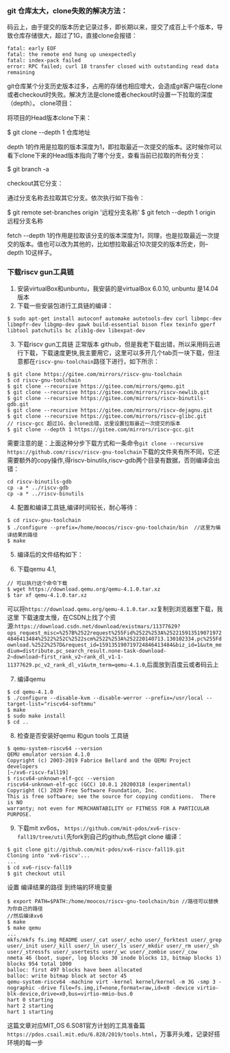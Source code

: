 

### git 仓库太大，clone失败的解决方法：

码云上，由于提交的版本历史记录过多，即长期以来，提交了成百上千个版本，导致仓库存储很大，超过了1G，直接clone会报错：
```
fatal: early EOF
fatal: the remote end hung up unexpectedly
fatal: index-pack failed
error: RPC failed; curl 18 transfer closed with outstanding read data remaining
```

git仓库某个分支历史版本过多，占用的存储也相应增大，会造成git客户端在clone或者checkout时失败。解决方法是clone或者checkout时设置一下拉取的深度（depth）。
clone项目：

将项目的Head版本clone下来：

$ git clone --depth 1 仓库地址

depth 1的作用是拉取的版本深度为1，即拉取最近一次提交的版本。这时候你可以看下clone下来的Head版本指向了哪个分支，查看当前已拉取的所有分支：

$ git branch -a

checkout其它分支：

通过分支名称去拉取其它分支。依次执行如下指令：

$ git remote set-branches origin '远程分支名称'
$ git fetch --depth 1 origin 远程分支名称


fetch --depth 1的作用是拉取该分支的版本深度为1，同理，也是拉取最近一次提交的版本。值也可以改为其他的，比如想拉取最近10次提交的版本历史，则–depth 10这样子。

### 下载riscv gun工具链

1. 安装virtualBox和unbuntu，我安装的是virtualBox 6.0.10, unbuntu 是14.04 版本
2. 下载一些安装包进行工具链的编译：
```
$ sudo apt-get install autoconf automake autotools-dev curl libmpc-dev libmpfr-dev libgmp-dev gawk build-essential bison flex texinfo gperf libtool patchutils bc zlib1g-dev libexpat-dev
```

3. 下载riscv gun工具链
正常版本 github，但是我老下载出错，所以采用码云进行下载，下载速度更快,我主要用它，这里可以多开几个tab页一块下载，但注意都在`riscv-gnu-toolchain`路径下进行，如下所示：
```
$ git clone https://gitee.com/mirrors/riscv-gnu-toolchain
$ cd riscv-gnu-toolchain
$ git clone --recursive https://gitee.com/mirrors/qemu.git
$ git clone --recursive https://gitee.com/mirrors/riscv-newlib.git
$ git clone --recursive https://gitee.com/mirrors/riscv-binutils-gdb.git
$ git clone --recursive https://gitee.com/mirrors/riscv-dejagnu.git
$ git clone --recursive https://gitee.com/mirrors/riscv-glibc.git
// riscv-gcc 超过1G，会clone出错，这里设置拉取最近一次提交的版本
$ git clone --depth 1 https://gitee.com/mirrors/riscv-gcc.git
```
需要注意的是：上面这种分步下载方式和一条命令`git clone --recursive https://github.com/riscv/riscv-gnu-toolchain`下载的文件夹有所不同，它还需要额外的copy操作,得riscv-binutils,riscv-gdb两个目录有数据，否则编译会出错：
```
cd riscv-binutils-gdb
cp -a * ../riscv-gdb
cp -a * ../riscv-binutils
```
4. 配置和编译工具链,编译时间较长，耐心等待：
```
$ cd riscv-gnu-toolchain
$ ./configure --prefix=/home/moocos/riscv-gnu-toolchain/bin  //这里为编译结果的路径
$ make
```
5. 编译后的文件结构如下：

6. 下载qemu 4.1,
```
// 可以执行这个命令下载
$ wget https://download.qemu.org/qemu-4.1.0.tar.xz
$ tar xf qemu-4.1.0.tar.xz
```
可以将`https://download.qemu.org/qemu-4.1.0.tar.xz`复制到浏览器里下载，我这里
下载速度太慢，在CSDN上找了个资源:`https://download.csdn.net/download/existmars/11377629?ops_request_misc=%257B%2522request%255Fid%2522%253A%2522159135190719724846413484%2522%252C%2522scm%2522%253A%252220140713.130102334.pc%255Fdownload.%2522%257D&request_id=159135190719724846413484&biz_id=1&utm_medium=distribute.pc_search_result.none-task-download-2~download~first_rank_v2~rank_dl_v1-1-11377629.pc_v2_rank_dl_v1&utm_term=qemu-4.1.0`,后面放到百度云或者码云上

7. 编译qemu 
```
$ cd qemu-4.1.0
$ ./configure --disable-kvm --disable-werror --prefix=/usr/local --target-list="riscv64-softmmu"
$ make
$ sudo make install
$ cd ..
```
8. 检查是否安装好qemu 和gun tools 工具链
```
$ qemu-system-riscv64 --version
QEMU emulator version 4.1.0
Copyright (c) 2003-2019 Fabrice Bellard and the QEMU Project developers
[~/xv6-riscv-fall19]
$ riscv64-unknown-elf-gcc --version
riscv64-unknown-elf-gcc (GCC) 10.0.1 20200318 (experimental)
Copyright (C) 2020 Free Software Foundation, Inc.
This is free software; see the source for copying conditions.  There is NO
warranty; not even for MERCHANTABILITY or FITNESS FOR A PARTICULAR PURPOSE.
```
9. 下载mit xv6os， `https://github.com/mit-pdos/xv6-riscv-fall19/tree/util`先fork到自己的github,然后git clone
编译：
```
$ git clone git://github.com/mit-pdos/xv6-riscv-fall19.git
Cloning into 'xv6-riscv'...
...
$ cd xv6-riscv-fall19
$ git checkout util
```
设置 编译结果的路径 到终端的环境变量
```
$ export PATH=$PATH:/home/moocos/riscv-gnu-toolchain/bin //路径可以替换为你自己的路径
//然后编译xv6
$ make
$ make qemu
...
mkfs/mkfs fs.img README user/_cat user/_echo user/_forktest user/_grep user/_init user/_kill user/_ln user/_ls user/_mkdir user/_rm user/_sh user/_stressfs user/_usertests user/_wc user/_zombie user/_cow 
nmeta 46 (boot, super, log blocks 30 inode blocks 13, bitmap blocks 1) blocks 954 total 1000
balloc: first 497 blocks have been allocated
balloc: write bitmap block at sector 45
qemu-system-riscv64 -machine virt -kernel kernel/kernel -m 3G -smp 3 -nographic -drive file=fs.img,if=none,format=raw,id=x0 -device virtio-blk-device,drive=x0,bus=virtio-mmio-bus.0
hart 0 starting
hart 2 starting
hart 1 starting
```


这篇文章对应MIT_OS 6.S081官方计划的工具准备篇`https://pdos.csail.mit.edu/6.828/2019/tools.html`，万事开头难，记录好搭环境的每一步

